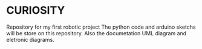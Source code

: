 CURIOSITY
=========

Repository for my first robotic project
The python code and arduino sketchs will be store on this repository.
Also the documetation UML diagram and eletronic diagrams.
